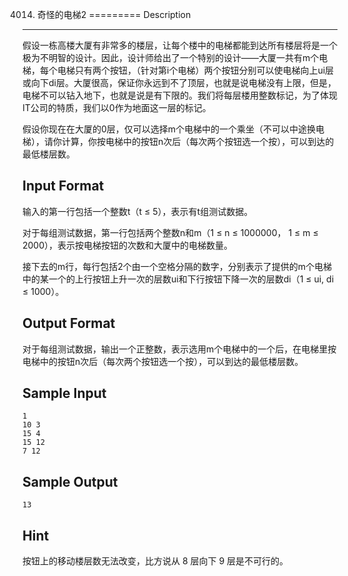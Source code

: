 4014. 奇怪的电梯2
=========
Description
----------
假设一栋高楼大厦有非常多的楼层，让每个楼中的电梯都能到达所有楼层将是一个极为不明智的设计。因此，设计师给出了一个特别的设计——大厦一共有m个电梯，每个电梯只有两个按钮，（针对第i个电梯）两个按钮分别可以使电梯向上ui层或向下di层。大厦很高，保证你永远到不了顶层，也就是说电梯没有上限，但是，电梯不可以钻入地下，也就是说是有下限的。我们将每层楼用整数标记，为了体现IT公司的特质，我们以0作为地面这一层的标记。

假设你现在在大厦的0层，仅可以选择m个电梯中的一个乘坐（不可以中途换电梯），请你计算，你按电梯中的按钮n次后（每次两个按钮选一个按），可以到达的最低楼层数。

Input Format
-----------
输入的第一行包括一个整数t（t ≤ 5），表示有t组测试数据。

对于每组测试数据，第一行包括两个整数n和m（1 ≤ n ≤ 1000000， 1 ≤ m ≤ 2000），表示按电梯按钮的次数和大厦中的电梯数量。

接下去的m行，每行包括2个由一个空格分隔的数字，分别表示了提供的m个电梯中的某一个的上行按钮上升一次的层数ui和下行按钮下降一次的层数di（1 ≤ ui, di ≤ 1000）。

Output Format
------------
对于每组测试数据，输出一个正整数，表示选用m个电梯中的一个后，在电梯里按电梯中的按钮n次后（每次两个按钮选一个按），可以到达的最低楼层数。

Sample Input
-----------
	1
	10 3
	15 4
	15 12
	7 12
Sample Output
-----------
	13
Hint
-----------
按钮上的移动楼层数无法改变，比方说从 8 层向下 9 层是不可行的。